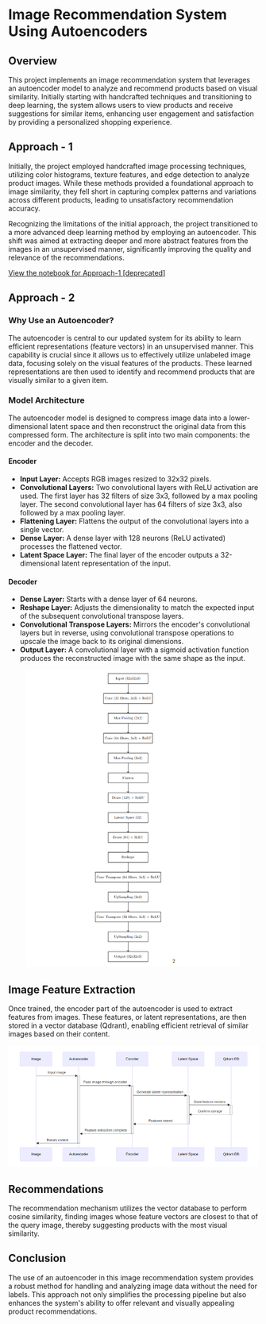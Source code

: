 # Image Recommendation System Using Autoencoders

## Overview

This project implements an image recommendation system that leverages an autoencoder model to analyze and recommend products based on visual similarity. Initially starting with handcrafted techniques and transitioning to deep learning, the system allows users to view products and receive suggestions for similar items, enhancing user engagement and satisfaction by providing a personalized shopping experience.

## Approach - 1

Initially, the project employed handcrafted image processing techniques, utilizing color histograms, texture features, and edge detection to analyze product images. While these methods provided a foundational approach to image similarity, they fell short in capturing complex patterns and variations across different products, leading to unsatisfactory recommendation accuracy.

Recognizing the limitations of the initial approach, the project transitioned to a more advanced deep learning method by employing an autoencoder. This shift was aimed at extracting deeper and more abstract features from the images in an unsupervised manner, significantly improving the quality and relevance of the recommendations.

[View the notebook for Approach-1 [deprecated]](./deprecated/Approach_1.ipynb)

## Approach - 2

### Why Use an Autoencoder?

The autoencoder is central to our updated system for its ability to learn efficient representations (feature vectors) in an unsupervised manner. This capability is crucial since it allows us to effectively utilize unlabeled image data, focusing solely on the visual features of the products. These learned representations are then used to identify and recommend products that are visually similar to a given item.

### Model Architecture

The autoencoder model is designed to compress image data into a lower-dimensional latent space and then reconstruct the original data from this compressed form. The architecture is split into two main components: the encoder and the decoder.

#### Encoder

- **Input Layer:** Accepts RGB images resized to 32x32 pixels.
- **Convolutional Layers:** Two convolutional layers with ReLU activation are used. The first layer has 32 filters of size 3x3, followed by a max pooling layer. The second convolutional layer has 64 filters of size 3x3, also followed by a max pooling layer.
- **Flattening Layer:** Flattens the output of the convolutional layers into a single vector.
- **Dense Layer:** A dense layer with 128 neurons (ReLU activated) processes the flattened vector.
- **Latent Space Layer:** The final layer of the encoder outputs a 32-dimensional latent representation of the input.

#### Decoder

- **Dense Layer:** Starts with a dense layer of 64 neurons.
- **Reshape Layer:** Adjusts the dimensionality to match the expected input of the subsequent convolutional transpose layers.
- **Convolutional Transpose Layers:** Mirrors the encoder's convolutional layers but in reverse, using convolutional transpose operations to upscale the image back to its original dimensions.
- **Output Layer:** A convolutional layer with a sigmoid activation function produces the reconstructed image with the same shape as the input.

<p align="center">
  <img src="./model_architecture.png" alt="Model Architecture" style="height: 600px;" />
</p>

## Image Feature Extraction

Once trained, the encoder part of the autoencoder is used to extract features from images. These features, or latent representations, are then stored in a vector database (Qdrant), enabling efficient retrieval of similar images based on their content.

<p align="center">
  <img src="./embedding.png" alt="embedding pipeline" />
</p>

## Recommendations

The recommendation mechanism utilizes the vector database to perform cosine similarity, finding images whose feature vectors are closest to that of the query image, thereby suggesting products with the most visual similarity.

## Conclusion

The use of an autoencoder in this image recommendation system provides a robust method for handling and analyzing image data without the need for labels. This approach not only simplifies the processing pipeline but also enhances the system's ability to offer relevant and visually appealing product recommendations.
